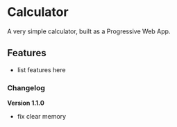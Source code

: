 # Calculator

A very simple calculator, built as a Progressive Web App.

## Features

- list features here

### Changelog

**Version 1.1.0**

- fix clear memory
